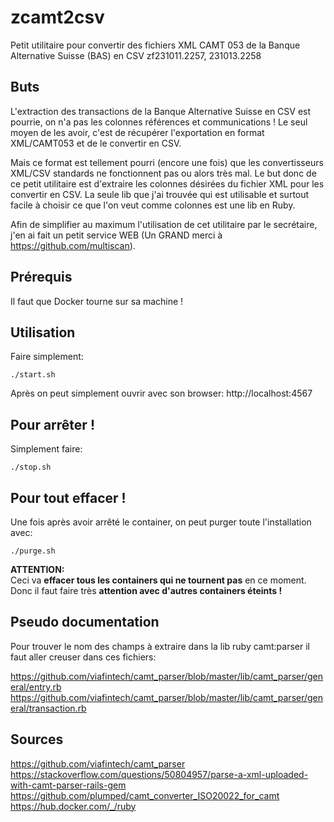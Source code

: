 # zcamt2csv
Petit utilitaire pour convertir des fichiers XML CAMT 053 de la Banque Alternative Suisse (BAS) en CSV
zf231011.2257, 231013.2258


## Buts
L'extraction des transactions de la Banque Alternative Suisse en CSV est pourrie, on n'a pas les colonnes références et communications !
Le seul moyen de les avoir, c'est de récupérer l'exportation en format XML/CAMT053 et de le convertir en CSV.

Mais ce format est tellement pourri (encore une fois) que les convertisseurs XML/CSV standards ne fonctionnent pas ou alors très mal.
Le but donc de ce petit utilitaire est d'extraire les colonnes désirées du fichier XML pour les convertir en CSV.
La seule lib que j'ai trouvée qui est utilisable et surtout facile à choisir ce que l'on veut comme colonnes est une lib en Ruby.

Afin de simplifier au maximum l'utilisation de cet utilitaire par le secrétaire, j'en ai fait un petit service WEB (Un GRAND merci à https://github.com/multiscan). 

## Prérequis
Il faut que Docker tourne sur sa machine !


## Utilisation

Faire simplement:
  ```
  ./start.sh
  ```

Après on peut simplement ouvrir avec son browser:
http://localhost:4567

## Pour arrêter !
Simplement faire:
  ```
  ./stop.sh
  ```

## Pour tout effacer !
Une fois après avoir arrêté le container, on peut purger toute l'installation avec:
  ```
  ./purge.sh
  ```
**ATTENTION:**<br>
Ceci va **effacer tous les containers qui ne tournent pas** en ce moment.<br>
Donc il faut faire très **attention avec d'autres containers éteints !**


## Pseudo documentation
Pour trouver le nom des champs à extraire dans la lib ruby camt:parser il faut aller creuser dans ces fichiers:

https://github.com/viafintech/camt_parser/blob/master/lib/camt_parser/general/entry.rb<br>
https://github.com/viafintech/camt_parser/blob/master/lib/camt_parser/general/transaction.rb


## Sources
https://github.com/viafintech/camt_parser<br>
https://stackoverflow.com/questions/50804957/parse-a-xml-uploaded-with-camt-parser-rails-gem<br>
https://github.com/plumped/camt_converter_ISO20022_for_camt<br>
https://hub.docker.com/_/ruby


